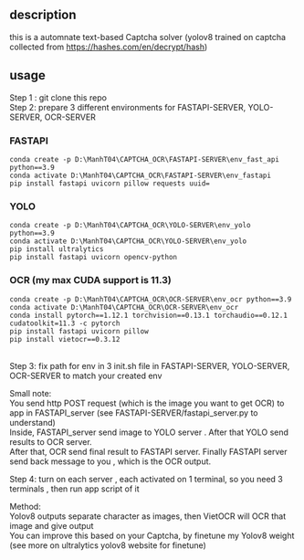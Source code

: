 ## description 
this is a automnate text-based Captcha solver (yolov8 trained on captcha collected from https://hashes.com/en/decrypt/hash)

## usage
Step 1 : git clone this repo  <br>
Step 2: prepare 3 different environments for FASTAPI-SERVER, YOLO-SERVER, OCR-SERVER <br>
### FASTAPI 
```
conda create -p D:\ManhT04\CAPTCHA_OCR\FASTAPI-SERVER\env_fast_api python==3.9
conda activate D:\ManhT04\CAPTCHA_OCR\FASTAPI-SERVER\env_fastapi
pip install fastapi uvicorn pillow requests uuid=
```

### YOLO 
```
conda create -p D:\ManhT04\CAPTCHA_OCR\YOLO-SERVER\env_yolo python==3.9
conda activate D:\ManhT04\CAPTCHA_OCR\YOLO-SERVER\env_yolo
pip install ultralytics
pip install fastapi uvicorn opencv-python
```

### OCR (my max CUDA support is 11.3)
```
conda create -p D:\ManhT04\CAPTCHA_OCR\OCR-SERVER\env_ocr python==3.9
conda activate D:\ManhT04\CAPTCHA_OCR\OCR-SERVER\env_ocr
conda install pytorch==1.12.1 torchvision==0.13.1 torchaudio==0.12.1 cudatoolkit=11.3 -c pytorch
pip install fastapi uvicorn pillow
pip install vietocr==0.3.12
```
<br>
Step 3: fix path for env in 3 init.sh file in FASTAPI-SERVER, YOLO-SERVER, OCR-SERVER to match your created env<br>

Small note: <br>
You send http POST request (which is the image you want to get OCR) to app in FASTAPI_server (see FASTAPI-SERVER/fastapi_server.py to understand) <br>
Inside, FASTAPI_server send image to YOLO server . After that YOLO send results to OCR server. <br>
After that, OCR send final result to FASTAPI server. Finally FASTAPI server send back message to you , which is the OCR output.<br> 

Step 4: turn on each server , each activated on 1 terminal, so you need 3 terminals , then run app script of it <br>

Method:<br>
Yolov8 outputs separate character as images, then VietOCR will OCR that image and give output <br>
You can improve this based on your Captcha, by finetune my Yolov8 weight (see more on ultralytics yolov8 website for finetune)<br>




